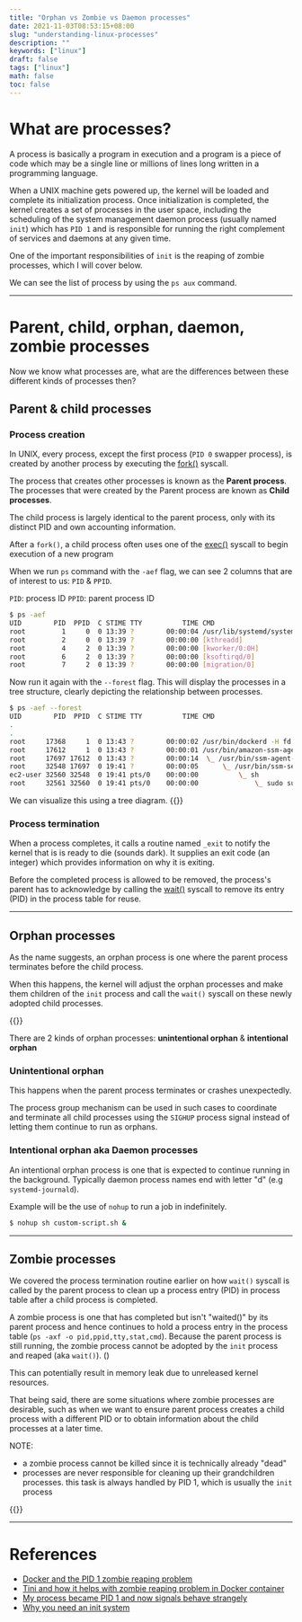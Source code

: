 ```yaml
---
title: "Orphan vs Zombie vs Daemon processes"
date: 2021-11-03T08:53:15+08:00
slug: "understanding-linux-processes"
description: ""
keywords: ["linux"]
draft: false
tags: ["linux"]
math: false
toc: false
---
```


# What are processes?
A process is basically a program in execution and a program is a piece of code which may be a single line or millions of lines long written in a programming language.

When a UNIX machine gets powered up, the kernel will be loaded and complete its initialization process. Once initialization is completed, the kernel creates a set of processes in the user space, including the scheduling of the system management daemon process (usually named `init`) which has `PID 1` and is responsible for running the right complement of services and daemons at any given time.

One of the important responsibilities of `init` is the reaping of zombie processes, which I will cover below.

We can see the list of process by using the `ps aux` command.

---

# Parent, child, orphan, daemon, zombie processes

Now we know what processes are, what are the differences between these different kinds of processes then?

## Parent & child processes

### Process creation
In UNIX, every process, except the first process (`PID 0` swapper process), is created by another process by executing the [fork()](https://man7.org/linux/man-pages/man2/fork.2.html) syscall.

The process that creates other processes is known as the **Parent process**. The processes that were created by the Parent process are known as **Child processes**.

The child process is largely identical to the parent process, only with its distinct PID and own accounting information.

After a `fork()`, a child process often uses one of the [exec()](https://man7.org/linux/man-pages/man3/exec.3.html) syscall to begin execution of a new program

When we run `ps` command with the `-aef` flag, we can see 2 columns that are of interest to us: `PID` & `PPID`.

`PID`: process ID
`PPID`: parent process ID

```bash
$ ps -aef
UID        PID  PPID  C STIME TTY          TIME CMD
root         1     0  0 13:39 ?        00:00:04 /usr/lib/systemd/systemd --switched-root --system --deserialize 21
root         2     0  0 13:39 ?        00:00:00 [kthreadd]
root         4     2  0 13:39 ?        00:00:00 [kworker/0:0H]
root         6     2  0 13:39 ?        00:00:00 [ksoftirqd/0]
root         7     2  0 13:39 ?        00:00:00 [migration/0]
```

Now run it again with the `--forest` flag. This will display the processes in a tree structure, clearly depicting the relationship between processes.

```bash
$ ps -aef --forest
UID        PID  PPID  C STIME TTY          TIME CMD
.
.
root     17368     1  0 13:43 ?        00:00:02 /usr/bin/dockerd -H fd:// --containerd=/run/containerd/containerd.sock
root     17612     1  0 13:43 ?        00:00:01 /usr/bin/amazon-ssm-agent
root     17697 17612  0 13:43 ?        00:00:14  \_ /usr/bin/ssm-agent-worker
root     32548 17697  0 19:41 ?        00:00:05      \_ /usr/bin/ssm-session-worker svc_123456 i-123456
ec2-user 32560 32548  0 19:41 pts/0    00:00:00          \_ sh
root     32561 32560  0 19:41 pts/0    00:00:00              \_ sudo su - ec2-user
```

We can visualize this using a tree diagram.
{{<zoomable-img src="process-tree.png">}}

### Process termination
When a process completes, it calls a routine named `_exit` to notify the kernel that is is ready to die (sounds dark). It supplies an exit code (an integer) which provides information on why it is exiting.

Before the completed process is allowed to be removed, the process's parent has to acknowledge by calling the [wait()](https://man7.org/linux/man-pages/man2/wait.2.html) syscall to remove its entry (PID) in the process table for reuse.

---
## Orphan processes

As the name suggests, an orphan process is one where the parent process terminates before the child process.

When this happens, the kernel will adjust the orphan processes and make them children of the `init` process and call the `wait()` syscall on these newly adopted child processes.

{{<zoomable-img src="orphan-process.png">}}

There are 2 kinds of orphan processes: **unintentional orphan** & **intentional orphan**

### Unintentional orphan

This happens when the parent process terminates or crashes unexpectedly.

The process group mechanism can be used in such cases to coordinate and terminate all child processes using the `SIGHUP` process signal instead of letting them continue to run as orphans.

### Intentional orphan aka Daemon processes

An intentional orphan process is one that is expected to continue running in the background. Typically daemon process names end with letter "d" (e.g `systemd-journald`).

Example will be the use of `nohup` to run a job in indefinitely.
```bash
$ nohup sh custom-script.sh &
```
---

## Zombie processes

We covered the process termination routine earlier on how `wait()` syscall is called by the parent process to clean up a process entry (PID) in process table after a child process is completed.

A zombie process is one that has completed but isn't "waited()" by its parent process and hence continues to hold a process entry in the process table (`ps -axf -o pid,ppid,tty,stat,cmd`). Because the parent process is still running, the zombie process cannot be adopted by the `init` process and reaped (aka `wait()`). ()

This can potentially result in memory leak due to unreleased kernel resources.

That being said, there are some situations where zombie processes are desirable, such as when we want to ensure parent process creates a child process with a different PID or to obtain information about the child processes at a later time.

NOTE:
* a zombie process cannot be killed since it is technically already "dead"
* processes are never responsible for cleaning up their grandchildren processes. this task is always handled by PID 1, which is usually the `init` process

{{<zoomable-img src="zombie-process.png">}}

---

# References
* [Docker and the PID 1 zombie reaping problem](https://blog.phusion.nl/2015/01/20/docker-and-the-pid-1-zombie-reaping-problem/)
* [Tini and how it helps with zombie reaping problem in Docker container](https://github.com/krallin/tini/issues/8#issuecomment-146135930)
* [My process became PID 1 and now signals behave strangely](https://hackernoon.com/my-process-became-pid-1-and-now-signals-behave-strangely-b05c52cc551c)
* [Why you need an init system](https://github.com/Yelp/dumb-init#why-you-need-an-init-system)
